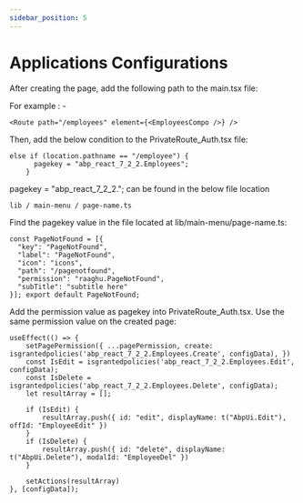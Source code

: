 ```yaml
---
sidebar_position: 5
---
```


# Applications Configurations

After creating the page, add the following path to the main.tsx file:

For example : -

```shell
<Route path="/employees" element={<EmployeesCompo />} />
```

Then, add the below condition to the PrivateRoute_Auth.tsx file:

```shell
else if (location.pathname == "/employee") {
      pagekey = "abp_react_7_2_2.Employees";
    }
```

pagekey = "abp_react_7_2_2."; can be found in the below file location 

```shell
lib / main-menu / page-name.ts
```
Find the pagekey value in the file located at lib/main-menu/page-name.ts:

```shell
const PageNotFound = [{
  "key": "PageNotFound",
  "label": "PageNotFound",
  "icon": "icons",
  "path": "/pagenotfound",
  "permission": "raaghu.PageNotFound",
  "subTitle": "subtitle here"
}]; export default PageNotFound;
```



Add the permission value as pagekey into PrivateRoute_Auth.tsx.
Use the same permission value on the created page:
```shell
useEffect(() => {
    setPagePermission({ ...pagePermission, create: isgrantedpolicies('abp_react_7_2_2.Employees.Create', configData), })
    const IsEdit = isgrantedpolicies('abp_react_7_2_2.Employees.Edit', configData);
    const IsDelete = isgrantedpolicies('abp_react_7_2_2.Employees.Delete', configData);
    let resultArray = [];
 
    if (IsEdit) {
        resultArray.push({ id: "edit", displayName: t("AbpUi.Edit"), offId: "EmployeeEdit" })
    }
    if (IsDelete) {
        resultArray.push({ id: "delete", displayName: t("AbpUi.Delete"), modalId: "EmployeeDel" })
    }
 
    setActions(resultArray)
}, [configData]);
```
